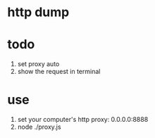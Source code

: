 # http dump

# todo

1. set proxy auto
2. show the request in terminal


# use

1. set your computer's http proxy: 0.0.0.0:8888
2. node ./proxy.js
